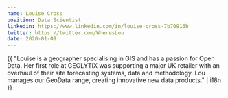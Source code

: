 ```yaml
---
name: Louise Cross
position: Data Scientist
linkedin: https://www.linkedin.com/in/louise-cross-7b70916b
twitter: https://twitter.com/WheresLou
date: 2020-01-09
---
```


{{ "Louise is a geographer specialising in GIS and has a passion for Open Data. Her first role at GEOLYTIX was supporting a major UK retailer with an overhaul of their site forecasting systems, data and methodology. Lou manages our GeoData range, creating innovative new data products." | i18n }}
